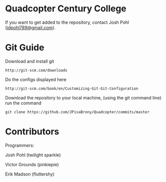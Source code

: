 Quadcopter Century College
==========

If you want to get added to the repository, contact Josh Pohl (jdpohl789@gmail.com).

Git Guide
==========
Download and install git

	http://git-scm.com/downloads

Do the configs displayed here

	http://git-scm.com/book/en/Customizing-Git-Git-Configuration

Download the repository to your local machine, (using the git command line) run the command

	git clone https://github.com/JPisaBrony/Quadcopter/commits/master


Contributors
==========
Programmers:

Josh Pohl (twilight sparkle)

Victor Grounds (pinkiepie)

Erik Madson (fluttershy)
